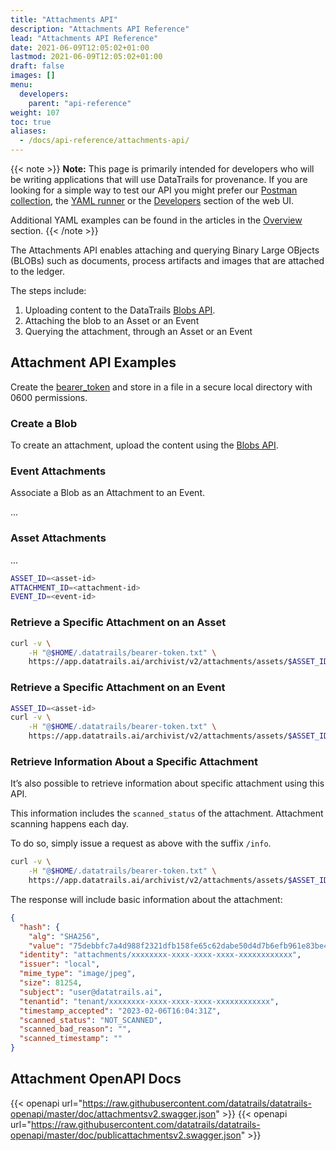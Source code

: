 ```yaml
---
title: "Attachments API"
description: "Attachments API Reference"
lead: "Attachments API Reference"
date: 2021-06-09T12:05:02+01:00
lastmod: 2021-06-09T12:05:02+01:00
draft: false
images: []
menu: 
  developers:
    parent: "api-reference"
weight: 107
toc: true
aliases: 
  - /docs/api-reference/attachments-api/
---
```

{{< note >}}
**Note:** This page is primarily intended for developers who will be writing applications that will use DataTrails for provenance.
If you are looking for a simple way to test our API you might prefer our [Postman collection](https://www.postman.com/datatrails-inc/workspace/datatrails-public/overview), the [YAML runner](/developers/yaml-reference/story-runner-components/) or the [Developers](https://app.datatrails.io) section of the web UI. 

Additional YAML examples can be found in the articles in the [Overview](/platform/overview/introduction/) section.
{{< /note >}}

The Attachments API enables attaching and querying Binary Large OBjects (BLOBs) such as documents, process artifacts and images that are attached to the ledger.

The steps include:

1. Uploading content to the DataTrails [Blobs API](/developers/api-reference/blobs-api/).
1. Attaching the blob to an Asset or an Event
1. Querying the attachment, through an Asset or an Event

## Attachment API Examples

Create the [bearer_token](/developers/developer-patterns/getting-access-tokens-using-app-registrations) and store in a file in a secure local directory with 0600 permissions.

### Create a Blob

To create an attachment, upload the content using the [Blobs API](/developers/api-reference/blobs-api/).

### Event Attachments

Associate a Blob as an Attachment to an Event.

...

### Asset Attachments

...

```bash
ASSET_ID=<asset-id>
ATTACHMENT_ID=<attachment-id>
EVENT_ID=<event-id>
```

### Retrieve a Specific Attachment on an Asset

```bash
curl -v \
    -H "@$HOME/.datatrails/bearer-token.txt" \
    https://app.datatrails.ai/archivist/v2/attachments/assets/$ASSET_ID/$ATTACHMENT_ID
```

### Retrieve a Specific Attachment on an Event

```bash
ASSET_ID=<asset-id>
curl -v \
    -H "@$HOME/.datatrails/bearer-token.txt" \
    https://app.datatrails.ai/archivist/v2/attachments/assets/$ASSET_ID/events/$EVENT_ID/$ATTACHMENT_ID
```

### Retrieve Information About a Specific Attachment

It’s also possible to retrieve information about specific attachment using this API.

This information includes the `scanned_status` of the attachment. Attachment scanning happens each day.

To do so, simply issue a request as above with the suffix `/info`.

```bash
curl -v \
    -H "@$HOME/.datatrails/bearer-token.txt" \
    https://app.datatrails.ai/archivist/v2/attachments/assets/$ASSET_ID/$ATTACHMENT_ID/info
```

The response will include basic information about the attachment:

```json
{
  "hash": {
    "alg": "SHA256",
    "value": "75debbfc7a4d988f2321dfb158fe65c62dabe50d4d7b6efb961e83be43a8aa77"  },
  "identity": "attachments/xxxxxxxx-xxxx-xxxx-xxxx-xxxxxxxxxxxx",
  "issuer": "local",
  "mime_type": "image/jpeg",
  "size": 81254,
  "subject": "user@datatrails.ai",
  "tenantid": "tenant/xxxxxxxx-xxxx-xxxx-xxxx-xxxxxxxxxxxx",
  "timestamp_accepted": "2023-02-06T16:04:31Z",
  "scanned_status": "NOT_SCANNED",
  "scanned_bad_reason": "",
  "scanned_timestamp": ""
}
```

## Attachment OpenAPI Docs

{{< openapi url="https://raw.githubusercontent.com/datatrails/datatrails-openapi/master/doc/attachmentsv2.swagger.json" >}}
{{< openapi url="https://raw.githubusercontent.com/datatrails/datatrails-openapi/master/doc/publicattachmentsv2.swagger.json" >}}
